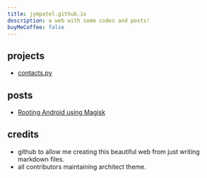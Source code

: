 ```yaml
---
title: jympatel.github.io
description: a web with some codes and posts!
buyMeCoffee: false
---
```


## projects
* [contacts.py](/projects/contacts.md)  

## posts  
* [Rooting Android using Magisk](/posts/22.07.22-rooting_android_phone/rooting_android.md)  

## credits
* github to allow me creating this beautiful web from just writing markdown files.  
* all contributors maintaining architect theme.  